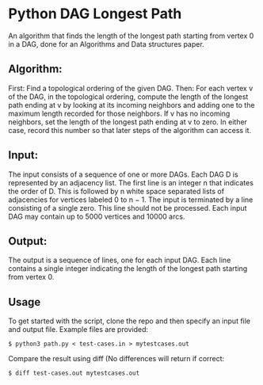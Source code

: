 # Python DAG Longest Path

An algorithm that finds the length of the longest path starting from vertex 0 in a DAG, done for an Algorithms and Data structures paper.

## Algorithm:

First: Find a topological ordering of the given DAG.
Then: For each vertex v of the DAG, in the topological ordering, compute the length of the longest path ending at v by looking at its incoming neighbors and adding one to the maximum length recorded for those neighbors. If v has no incoming neighbors, set the length of the longest path ending at v to zero. In either case, record this number so that later steps of the algorithm can access it.


## Input:

The input consists of a sequence of one or more DAGs. Each DAG D is represented
by an adjacency list. The first line is an integer n that indicates the order of D. This is followed by n
white space separated lists of adjacencies for vertices labeled 0 to n − 1. The input is terminated by
a line consisting of a single zero. This line should not be processed. Each input DAG may contain up
to 5000 vertices and 10000 arcs.

## Output:

The output is a sequence of lines, one for each input DAG. Each line contains a
single integer indicating the length of the longest path starting from vertex 0.
	
## Usage

To get started with the script, clone the repo and then specify an input file and output file. Example files are provided:

```
$ python3 path.py < test-cases.in > mytestcases.out
```

Compare the result using diff (No differences will return if correct:

```
$ diff test-cases.out mytestcases.out
```